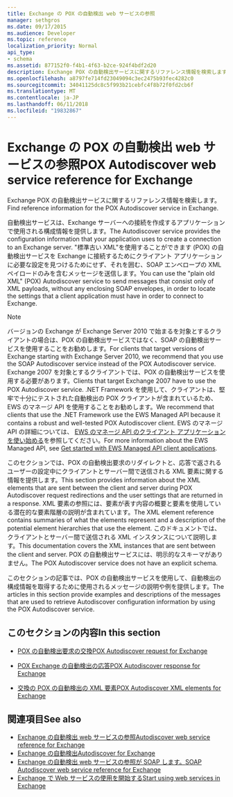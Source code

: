 ```yaml
---
title: Exchange の POX の自動検出 web サービスの参照
manager: sethgros
ms.date: 09/17/2015
ms.audience: Developer
ms.topic: reference
localization_priority: Normal
api_type:
- schema
ms.assetid: 877152f0-f4b1-4f63-b2ce-924f4bdf2d20
description: Exchange POX の自動検出サービスに関するリファレンス情報を検索します。
ms.openlocfilehash: a8797fe714fd23049094c3ec2475b93fec4282c0
ms.sourcegitcommit: 34041125dc8c5f993b21cebfc4f8b72f0fd2cb6f
ms.translationtype: MT
ms.contentlocale: ja-JP
ms.lasthandoff: 06/11/2018
ms.locfileid: "19832867"
---
```

# <a name="pox-autodiscover-web-service-reference-for-exchange"></a><span data-ttu-id="e8795-103">Exchange の POX の自動検出 web サービスの参照</span><span class="sxs-lookup"><span data-stu-id="e8795-103">POX Autodiscover web service reference for Exchange</span></span>

<span data-ttu-id="e8795-104">Exchange POX の自動検出サービスに関するリファレンス情報を検索します。</span><span class="sxs-lookup"><span data-stu-id="e8795-104">Find reference information for the POX Autodiscover service in Exchange.</span></span>
  
<span data-ttu-id="e8795-105">自動検出サービスは、Exchange サーバーへの接続を作成するアプリケーションで使用される構成情報を提供します。</span><span class="sxs-lookup"><span data-stu-id="e8795-105">The Autodiscover service provides the configuration information that your application uses to create a connection to an Exchange server.</span></span> <span data-ttu-id="e8795-106">"標準古い XML"を使用することができます (POX) の自動検出サービスを Exchange に接続するためにクライアント アプリケーションに必要な設定を見つけるためにせず、それを囲む、SOAP エンベロープの XML ペイロードのみを含むメッセージを送信します。</span><span class="sxs-lookup"><span data-stu-id="e8795-106">You can use the "plain old XML" (POX) Autodiscover service to send messages that consist only of XML payloads, without any enclosing SOAP envelopes, in order to locate the settings that a client application must have in order to connect to Exchange.</span></span>
  
> [!NOTE]
> <span data-ttu-id="e8795-107">バージョンの Exchange が Exchange Server 2010 で始まるを対象とするクライアントの場合は、POX の自動検出サービスではなく、SOAP の自動検出サービスを使用することをお勧めします。</span><span class="sxs-lookup"><span data-stu-id="e8795-107">For clients that target versions of Exchange starting with Exchange Server 2010, we recommend that you use the SOAP Autodiscover service instead of the POX Autodiscover service.</span></span> <span data-ttu-id="e8795-108">Exchange 2007 を対象とするクライアントでは、POX の自動検出サービスを使用する必要があります。</span><span class="sxs-lookup"><span data-stu-id="e8795-108">Clients that target Exchange 2007 have to use the POX Autodiscover service.</span></span> <span data-ttu-id="e8795-109">.NET Framework を使用して、クライアントは、堅牢で十分にテストされた自動検出の POX クライアントが含まれているため、EWS のマネージ API を使用することをお勧めします。</span><span class="sxs-lookup"><span data-stu-id="e8795-109">We recommend that clients that use the .NET Framework use the EWS Managed API because it contains a robust and well-tested POX Autodiscover client.</span></span> <span data-ttu-id="e8795-110">EWS のマネージ API の詳細については、 [EWS のマネージ API のクライアント アプリケーションを使い始める](http://msdn.microsoft.com/library/c2267733-6f4f-49e5-9614-1e4a24c3af1a%28Office.15%29.aspx)を参照してください。</span><span class="sxs-lookup"><span data-stu-id="e8795-110">For more information about the EWS Managed API, see [Get started with EWS Managed API client applications](http://msdn.microsoft.com/library/c2267733-6f4f-49e5-9614-1e4a24c3af1a%28Office.15%29.aspx).</span></span> 
  
<span data-ttu-id="e8795-111">このセクションでは、POX の自動検出要求のリダイレクトと、応答で返されるユーザーの設定中にクライアントとサーバー間で送信される XML 要素に関する情報を提供します。</span><span class="sxs-lookup"><span data-stu-id="e8795-111">This section provides information about the XML elements that are sent between the client and server during POX Autodiscover request redirections and the user settings that are returned in a response.</span></span> <span data-ttu-id="e8795-112">XML 要素の参照には、要素が表す内容の概要と要素を使用している潜在的な要素階層の説明が含まれています。</span><span class="sxs-lookup"><span data-stu-id="e8795-112">The XML element reference contains summaries of what the elements represent and a description of the potential element hierarchies that use the element.</span></span> <span data-ttu-id="e8795-113">このドキュメントでは、クライアントとサーバー間で送信される XML インスタンスについて説明します。</span><span class="sxs-lookup"><span data-stu-id="e8795-113">This documentation covers the XML instances that are sent between the client and server.</span></span> <span data-ttu-id="e8795-114">POX の自動検出サービスには、明示的なスキーマがありません。</span><span class="sxs-lookup"><span data-stu-id="e8795-114">The POX Autodiscover service does not have an explicit schema.</span></span>
  
<span data-ttu-id="e8795-115">このセクションの記事では、POX の自動検出サービスを使用して、自動検出の構成情報を取得するために使用されるメッセージの説明や例を提供します。</span><span class="sxs-lookup"><span data-stu-id="e8795-115">The articles in this section provide examples and descriptions of the messages that are used to retrieve Autodiscover configuration information by using the POX Autodiscover service.</span></span> 
  
## <a name="in-this-section"></a><span data-ttu-id="e8795-116">このセクションの内容</span><span class="sxs-lookup"><span data-stu-id="e8795-116">In this section</span></span>
<span data-ttu-id="e8795-117"><a name="bk_InThisSection"> </a></span><span class="sxs-lookup"><span data-stu-id="e8795-117"></span></span>

- [<span data-ttu-id="e8795-118">POX の自動検出要求の交換</span><span class="sxs-lookup"><span data-stu-id="e8795-118">POX Autodiscover request for Exchange</span></span>](pox-autodiscover-request-for-exchange.md)
    
- [<span data-ttu-id="e8795-119">POX Exchange の自動検出の応答</span><span class="sxs-lookup"><span data-stu-id="e8795-119">POX Autodiscover response for Exchange</span></span>](pox-autodiscover-response-for-exchange.md)
    
- [<span data-ttu-id="e8795-120">交換の POX の自動検出の XML 要素</span><span class="sxs-lookup"><span data-stu-id="e8795-120">POX Autodiscover XML elements for Exchange</span></span>](pox-autodiscover-xml-elements-for-exchange.md)
    
## <a name="see-also"></a><span data-ttu-id="e8795-121">関連項目</span><span class="sxs-lookup"><span data-stu-id="e8795-121">See also</span></span>

- [<span data-ttu-id="e8795-122">Exchange の自動検出 web サービスの参照</span><span class="sxs-lookup"><span data-stu-id="e8795-122">Autodiscover web service reference for Exchange</span></span>](autodiscover-web-service-reference-for-exchange.md)
- [<span data-ttu-id="e8795-123">Exchange の自動検出</span><span class="sxs-lookup"><span data-stu-id="e8795-123">Autodiscover for Exchange</span></span>](../exchange-web-services/autodiscover-for-exchange.md)   
- [<span data-ttu-id="e8795-124">Exchange の自動検出 web サービスの参照が SOAP します。</span><span class="sxs-lookup"><span data-stu-id="e8795-124">SOAP Autodiscover web service reference for Exchange</span></span>](soap-autodiscover-web-service-reference-for-exchange.md)
- [<span data-ttu-id="e8795-125">Exchange で Web サービスの使用を開始する</span><span class="sxs-lookup"><span data-stu-id="e8795-125">Start using web services in Exchange</span></span>](../exchange-web-services/start-using-web-services-in-exchange.md)
    

